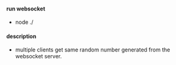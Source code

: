 #### run websocket

* node ./

#### description

* multiple clients get same random number generated from the websocket server.

